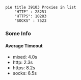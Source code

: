 
```mermaid
pie title 39103 Proxies in list
    "HTTP" : 28251
    "HTTPS": 10283
    "SOCKS" : 7523
```

### Some Info
#### Average Timeout

- mixed: 4.0s
- http: 2.3s
- https: 8.2s
- socks: 6.5s